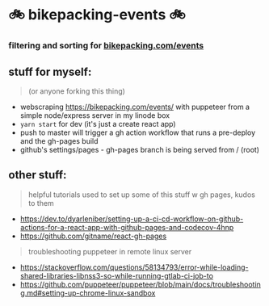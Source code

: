 # 🚲 bikepacking-events 🚲

### filtering and sorting for [bikepacking.com/events](https://bikepacking.com/events/)

## stuff for myself:

> (or anyone forking this thing)

- webscraping https://bikepacking.com/events/ with puppeteer from a simple node/express server in my linode box
- `yarn start` for dev (it's just a create react app)
- push to master will trigger a gh action workflow that runs a pre-deploy and the gh-pages build
- github's settings/pages - gh-pages branch is being served from / (root)

## other stuff:

> helpful tutorials used to set up some of this stuff w gh pages, kudos to them

- https://dev.to/dyarleniber/setting-up-a-ci-cd-workflow-on-github-actions-for-a-react-app-with-github-pages-and-codecov-4hnp
- https://github.com/gitname/react-gh-pages

> troubleshooting puppeteer in remote linux server

- https://stackoverflow.com/questions/58134793/error-while-loading-shared-libraries-libnss3-so-while-running-gtlab-ci-job-to
- https://github.com/puppeteer/puppeteer/blob/main/docs/troubleshooting.md#setting-up-chrome-linux-sandbox
